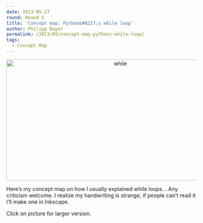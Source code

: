 ```yaml
---
date: 2013-05-27
round: Round 5
title: 'Concept map: Python&#8217;s while loop'
author: Philipp Bayer
permalink: /2013/05/concept-map-pythons-while-loop/
tags:
  - Concept Map
---
```

<p style="text-align: center;">
  <a href="http://teaching.software-carpentry.org/wp-content/uploads/2013/05/while.png"><img class="size-medium wp-image-2815 aligncenter" alt="while" src="http://teaching.software-carpentry.org/wp-content/uploads/2013/05/while-300x164.png" width="588" height="320" /></a>
</p>

Here&#8217;s my concept map on how I usually explained while loops&#8230; Any criticism welcome. I realize my handwriting is strange, if people can&#8217;t read it I&#8217;ll make one in Inkscape.

Click on picture for larger version.

&nbsp;

&nbsp;
